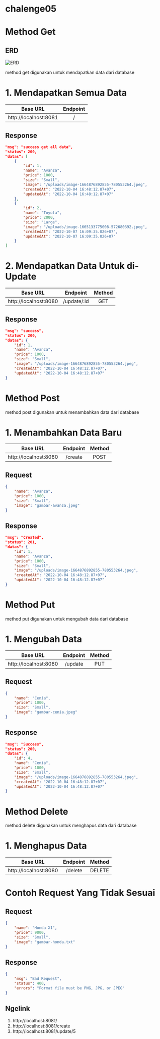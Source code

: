 # chalenge05

# Method Get

## ERD 
![ERD](https://user-images.githubusercontent.com/86102334/194604883-76f02fd4-653b-4eb8-a91c-0dc9f96d53dd.jpeg)

method get digunakan untuk mendapatkan data dari database

# 1. Mendapatkan Semua Data

| Base URL | Endpoint |
| -------- | :-----: |
| http://localhost:8081 | / |

## Response

```json
"msg": "success get all data",
"status": 200,
"datas": [
    {
        "id": 1,
        "name": "Avanza",
        "price": 1000,
        "size": "Small",
        "image": "/uploads/image-1664876892855-780553264.jpeg",
        "createdAt": "2022-10-04 16:48:12.87+07",
        "updatedAt": "2022-10-04 16:48:12.87+07"
    },
    {
        "id": 2,
        "name": "Toyota",
        "price": 2000,
        "size": "Large",
        "image": "/uploads/image-1665133775008-572680392.jpeg",
        "createdAt": "2022-10-07 16:09:35.026+07",
        "updatedAt": "2022-10-07 16:09:35.026+07"
    }
]
```


# 2. Mendapatkan Data Untuk di-Update

| Base URL | Endpoint | Method |
| -------- | :------: | :--: |
| http://localhost:8080 | /update/:id | GET |

## Response

```json
"msg": "success",
"status": 200,
"datas": {
    "id": 1,
    "name": "Avanza",
    "price": 1000,
    "size": "Small",
    "image": "/uploads/image-1664876892855-780553264.jpeg",
    "createdAt": "2022-10-04 16:48:12.87+07",
    "updatedAt": "2022-10-04 16:48:12.87+07"
}
```


# Method Post

method post digunakan untuk menambahkan data dari database

# 1. Menambahkan Data Baru

| Base URL | Endpoint | Method |
| -------- | :------: | :---: |
| http://localhost:8080 | /create | POST |

## Request

```json
{
    "name": "Avanza",
    "price": 1000,
    "size": "Small",
    "image": "gambar-avanza.jpeg"
}
```


## Response

```json
"msg": "Created",
"status": 201,
"datas": {
    "id": 1,
    "name": "Avanza",
    "price": 1000,
    "size": "Small",
    "image": "/uploads/image-1664876892855-780553264.jpeg",
    "createdAt": "2022-10-04 16:48:12.87+07",
    "updatedAt": "2022-10-04 16:48:12.87+07"
}
```


# Method Put

method put digunakan untuk mengubah data dari database

# 1. Mengubah Data

| Base URL | Endpoint | Method |
| -------- | :------: | :---: |
| http://localhost:8080 | /update | PUT |

## Request

```json
{
    "name": "Cenia",
    "price": 1000,
    "size": "Small",
    "image": "gambar-cenia.jpeg"
}
```

## Response

``` json
"msg": "Success",
"status": 200,
"datas": {
    "id": 4,
    "name": "Cenia",
    "price": 1000,
    "size": "Small",
    "image": "/uploads/image-1664876892855-780553264.jpeg",
    "createdAt": "2022-10-04 16:48:12.87+07",
    "updatedAt": "2022-10-04 16:48:12.87+07"
}
```

# Method Delete

method delete digunakan untuk menghapus data dari database

# 1. Menghapus Data

| Base URL | Endpoint | Method |
| -------- | :------: | :---: |
| http://localhost:8080 | /delete | DELETE |


# Contoh Request Yang Tidak Sesuai

## Request

``` json
{
    "name": "Honda X1",
    "price": 9000,
    "size": "Small",
    "image": "gambar-honda.txt"
}
```

## Response

```json
{
    "msg": "Bad Request",
    "status": 400,
    "errors": "Format file must be PNG, JPG, or JPEG"
}
```

## Ngelink
1. http://localhost:8081/
2. http://localhost:8081/create
3. http://localhost:8081/update/5






